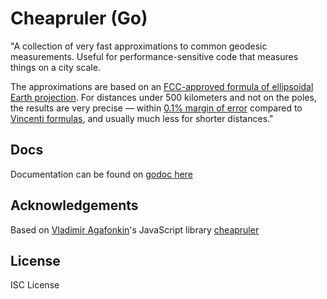 # Cheapruler (Go)

"A collection of very fast approximations to common geodesic measurements. Useful for performance-sensitive code that measures things on a city scale.

The approximations are based on an [FCC-approved formula of ellipsoidal Earth projection](https://www.gpo.gov/fdsys/pkg/CFR-2005-title47-vol4/pdf/CFR-2005-title47-vol4-sec73-208.pdf).
For distances under 500 kilometers and not on the poles,
the results are very precise — within [0.1% margin of error](#precision)
compared to [Vincenti formulas](https://en.wikipedia.org/wiki/Vincenty%27s_formulae),
and usually much less for shorter distances."

## Docs

Documentation can be found on [godoc here](https://godoc.org/github.com/JamesMilnerUK/cheap-ruler-go)

## Acknowledgements

Based on [Vladimir Agafonkin](https://github.com/mourner)'s JavaScript library [cheapruler](https://github.com/mapbox/cheap-ruler)

## License 

ISC License